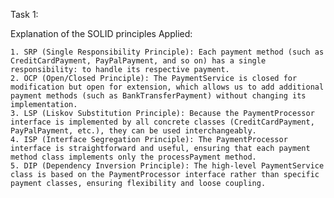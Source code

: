 Task 1:

  Explanation of the SOLID principles Applied:
  
    1. SRP (Single Responsibility Principle): Each payment method (such as CreditCardPayment, PayPalPayment, and so on) has a single responsibility: to handle its respective payment.
    2. OCP (Open/Closed Principle): The PaymentService is closed for modification but open for extension, which allows us to add additional payment methods (such as BankTransferPayment) without changing its implementation.
    3. LSP (Liskov Substitution Principle): Because the PaymentProcessor interface is implemented by all concrete classes (CreditCardPayment, PayPalPayment, etc.), they can be used interchangeably.
    4. ISP (Interface Segregation Principle): The PaymentProcessor interface is straightforward and useful, ensuring that each payment method class implements only the processPayment method.
    5. DIP (Dependency Inversion Principle): The high-level PaymentService class is based on the PaymentProcessor interface rather than specific payment classes, ensuring flexibility and loose coupling.
